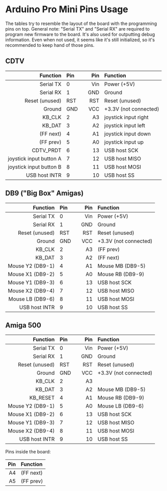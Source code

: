 Arduino Pro Mini Pins Usage
===========================

The tables try to resemble the layout of the board with the programming
pins on top. General note: "Serial TX" and "Serial RX" are required to
program new firmware to the board. It's also used for outputting debug
information. Even when not used, it seems like it's still initialized,
so it's recommended to keep hand of those pins.


CDTV
----
|                Function | Pin |   | Pin | Function              |
|------------------------:|:----|---|----:|:----------------------|
|               Serial TX |   0 |   | Vin | Power (+5V)           |
|               Serial RX |   1 |   | GND | Ground                |
|          Reset (unused) | RST |   | RST | Reset (unused)        |
|                  Ground | GND |   | VCC | +3.3V (not connected) |
|                  KB_CLK |   2 |   | A3  | joystick input right  |
|                  KB_DAT |   3 |   | A2  | joystick input left   |
|               (FF next) |   4 |   | A1  | joystick input down   |
|               (FF prev) |   5 |   | A0  | joystick input up     |
|               CDTV_PRDT |   6 |   | 13  | USB host SCK          |
| joystick input button A |   7 |   | 12  | USB host MISO         |
| joystick input button B |   8 |   | 11  | USB host MOSI         |
|           USB host INTR |   9 |   | 10  | USB host SS           |


DB9 ("Big Box" Amigas)
----------------------
|         Function | Pin |   | Pin | Function              |
|-----------------:|:----|---|----:|:----------------------|
|        Serial TX |   0 |   | Vin | Power (+5V)           |
|        Serial RX |   1 |   | GND | Ground                |
|   Reset (unused) | RST |   | RST | Reset (unused)        |
|           Ground | GND |   | VCC | +3.3V (not connected) |
|           KB_CLK |   2 |   | A3  | (FF prev)             |
|           KB_DAT |   3 |   | A2  | (FF next)             |
| Mouse Y2 (DB9-1) |   4 |   | A1  | Mouse MB (DB9-5)      |
| Mouse X1 (DB9-2) |   5 |   | A0  | Mouse RB (DB9-9)      |
| Mouse Y1 (DB9-3) |   6 |   | 13  | USB host SCK          |
| Mouse X2 (DB9-4) |   7 |   | 12  | USB host MISO         |
| Mouse LB (DB9-6) |   8 |   | 11  | USB host MOSI         |
|    USB host INTR |   9 |   | 10  | USB host SS           |


Amiga 500
---------
|         Function | Pin |   | Pin | Function              |
|-----------------:|:----|---|----:|:----------------------|
|        Serial TX |   0 |   | Vin | Power (+5V)           |
|        Serial RX |   1 |   | GND | Ground                |
|   Reset (unused) | RST |   | RST | Reset (unused)        |
|           Ground | GND |   | VCC | +3.3V (not connected) |
|           KB_CLK |   2 |   | A3  |                       |
|           KB_DAT |   3 |   | A2  | Mouse MB (DB9-5)      |
|         KB_RESET |   4 |   | A1  | Mouse RB (DB9-9)      |
| Mouse Y2 (DB9-1) |   5 |   | A0  | Mouse LB (DB9-6)      |
| Mouse X1 (DB9-2) |   6 |   | 13  | USB host SCK          |
| Mouse Y1 (DB9-3) |   7 |   | 12  | USB host MISO         |
| Mouse X2 (DB9-4) |   8 |   | 11  | USB host MOSI         |
|    USB host INTR |   9 |   | 10  | USB host SS           |

Pins inside the board:

| Pin | Function  |
|----:|:----------|
|  A4 | (FF next) |
|  A5 | (FF prev) |
